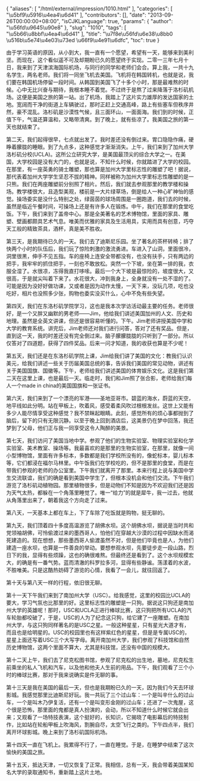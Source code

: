 {
    "aliases": [
        "/html/external/impression/1010.html"
    ],
    "categories": [
        "\u5bf9\u5916\u4ea4\u6d41"
    ],
    "contributors": [],
    "date": "2013-09-26T00:00:00+08:00",
    "isCJKLanguage": true,
    "params": {
        "author": "\u56fd\u9645\u90e8"
    },
    "slug": "1010",
    "tags": [
        "\u5b66\u8bbf\u4ea4\u6d41"
    ],
    "title": "\u7f8e\u56fd\u6e38\u8bb0 \u516b\u5e74\u4e03\u73ed \u66f9\u4e91\u6dfc",
    "toc": true
}

由于学习英语的原因，从小到大，我一直有一个愿望，希望有一天，能够来到美利坚。而现在，这个看似遥不可及却期盼已久的愿望终于实现。二零一三年七月十日，我来到了天津滨海国际机场，与同行的同学和老师们会合。算上我，一共十九名学生，两名老师。我们将一同坐飞机去美国。飞机将在韩国转机，也就是说，我们要在韩国机场停留一段时间。从韩国到美国飞了十多个小时，那是最难熬的时候。心中无比兴奋与期待，我根本睡不着觉。不过终于是熬了过来降落于洛杉矶机场。这便是美国之旅的第一站。出了机场，我踏上了这片实力雄厚的发达国家的土地。宽阔而干净的街道上车辆驶过，那时正赶上交通高峰，路上有些塞车但秩序井然，豪不混乱。洛杉矶是沙漠性气候，且三面环山，一面面海。我们到的时候，正值下午，气温还算温和，又略带清爽。到了晚上，就有些凉了。我美国之旅的第一天也就结束了。




第二天，我们起得很早，七点就出发了。我时差还没有倒过来。胃口隐隐作痛，硬睁着朦胧的睡眼。到了九点多，这种感觉才渐渐消失。上午，我们来到了加州大学洛杉矶分校(UCLA)。这所公立研究大学，是美国最顶尖的综合大学之一。在美国，大学校园是没有大门的，也就是说，不知什么时候，你就踏进了大学的校园。在那里，有一座英勇的骑士雕塑，那也算是加州大学里标志性的雕塑了吧！据说，那代表着加州大学学生坚忍不拔的精神。同样被称为加州大学里标志性雕塑的是一只熊。我们在两座雕塑前分别照了相片。然后，我们就去参观那里的教学楼和操场。教学楼很大，且造型美观，楼前是一大片绿草场，倒是给人一种心旷神怡的感觉。操场委实是没什么特别之处，绿茵茵的球场周围是一圈跑道，我们去的时候，虽然是临近午餐时间，可操场上还是有许多人在锻炼。中午，我们在那里的食堂吃饭。下午，我们来到了盖帝中心。那是全美著名的艺术博物馆，里面的家具、雕塑、壁画都颇具艺术气息。唯美而优雅的家具及生活用具，实用而具有创意，巧夺天工般的精致茶具，酒杯，真是美不胜收。




第三天，是我期待已久的一天。我们去了迪斯尼乐园。坐了著名的茶杯转椅；排了快两个小时的队伍后，我们玩了惊险刺激的激流勇进。车进入了山洞，里面很冷，洞里很黑，伸手不见五指。车的座椅上连安全带都没有，也没有扶手，只有两边的把手，我牢牢的抓住把手，一刻也不敢放松。突然一个下坡，坐在第一排的我，衣服全湿了。水很凉，冻得我直打哆嗦。最后一个大下坡是最惊险的，坡度很大，又很高，于是就尖叫着下来了。水花很大，冲到我身上，全身就没有一处不湿的了。可能是因为没好好做功课，又或者是因为动作太慢，一天下来，没玩几项，吃也没吃好，相片也没照多少张，购物也委实没买什么，心中不免有些失望。




第四天，我们在东洛杉矶学院学习，这也是我本次学访活动最主要的任务。老师很好，是一个又胖又幽默的男老师——Jim，他给我们讲述美国加州的人文、历史和地理。虽然是全英文讲课，但还是很容易听懂的。下午。Jim老师讲授美国中学和大学的教育系统。讲完后，Jim老师还对我们进行问答，答对了还有奖品。但是，直到这一天，我的时差还没有完全倒过来。脑子朦朦胧胧的只听到了一部分。所以仅答对了四道题，获得了四件奖品。后来一问才知道，我的收获也算是不少呢！




第五天，我们还是在东洛杉矶学院上课，Jim给我们讲了美国的文化：教我们认识美元，给我们讲述一些关于历届美国总统的事，告诉我们美国的常见动物，讲述有关于美国国旗、国徽等。下午，老师给我们讲述美国的体育娱乐文化。这是我们第二天在这里上课，也是最后一天。临走时，我们和Jim照了张合影，老师给我们每人一个made in china的美国国旗和一张证书。




第六天，我们来到了一个漂亮的军港——圣地亚哥市。碧蓝的海水，蔚蓝的天空，地平线如此分明。站在甲板上，吹着风，感受着柔风吹过根根发丝。这世上又能有多少人能尽情享受这种感觉？我不禁眯起眼睛。此刻，感觉所有的烦心事都抛到了脑后，留下的只有无限沉静。以至于晚上回到酒店后，这美景仍在梦中回荡，我还梦到了父母，他们正与我一同享受这令人陶醉的美景。




第七天，我们访问了美国当地中学。参观了他们的生物实验室、物理实验室和化学实验室、美术教室、操场等。我最喜欢的是那里的生物实验室，在那里，就像一间小型博物馆，里面有许多标本，多数都是我们学校所没有的，像蛇标本，婴儿标本等，它们都浸在福尔马林里。中午饭我们在学校吃的，但不是那里的食堂，而是在带我们参观的老师的办公室里。下午我们就离开了那里。本来行程上说与美国中学生交流联谊，我们的确是看到美国中学生了，但根本没机会和他们交流。下午我们游览了洛杉矶动植物园。那里植物很多，但是动物们不知是因为不欢迎我们还是因为天气太热，都躲在一个角落里睡觉了。唯一“给力”的就是犀牛，我一过去，他就从角落里出来了，朝着我这个方向走了过来。




第八天，一天基本上都在车上，下了车除了吃饭就是购物，挺无聊的。




第九天，我们顶着四十多度高温游览了胡佛水坝。这个胡佛水坝，据说是当时共和党领袖胡佛，可怜偷渡过来的墨西哥人，怕他们在穿越大沙漠的过程中因缺水而渴死建造的。现在想想，那些墨西哥人偷渡虽然不对，但是他们毕竟也是人，为他们建造一座水坝，也算是一件善良的举动。要想参观水坝，先要徒步走一段山路，烈日下的我，显得有些烦躁，这也的确很难熬。但最终还是看到了。这个水坝规模宏大，的确是有一番气势。蓝而清澈的科罗拉多河，显得有些静谧。荡漾着的水波，不胜唯美。只是这酷热妨碍了游览的心情，我看了一会儿，就往回返了。




第十天与第八天一样的行程，依旧很无聊。




第十一天下午我们来到了南加州大学（USC）。给我感觉，这里的校园比UCLA的要大，学习气氛也比那里的好。这里标志性的雕塑是一只狗。据说这只狗还是南加州大学的英雄呢！那时，USC和UCLA正进行棒球比赛，这只狗把所有UCLA的汽车轮胎都咬破了，于是，USC的人为了纪念这只狗，给它建了一座雕塑。在南加州大学，与这只狗同样著名的是USC之星。一般这种星星，只有星光大道才有，而且也是给明星的。USC的校园里也有这样紫红色的星星，但是是专属USC的，星星上面还写着USC三个大写字母。离开南加州大学，我们参观了科技馆和自然历史博物馆，这两个里面不算大，尤其是科技馆，还没有中国的规模大。




第十二天上午，我们去了尼克松图书馆，参观了尼克松的出生地，墓地，尼克松生前乘坐的私人飞机和汽车，以及他和他夫人生前的用品。下午，我们观看了三个小时的棒球比赛，那对于我来说确实是件无聊的事。




第十三天是我在美国的最后一天，但也是我期盼已久的一天，因为我们今天去环球影城。我感觉那里比迪斯尼好玩。我一共玩了三个过山车：一个是叫辛什么的过山车，一个是叫木乃伊复活，还有一个是叫变形金刚的过山车；还进了一次鬼屋，这个很是恐怖，那里面的鬼都是真人扮演的，会动，所以不知道什么时候它就会出来；又观看了一场特技表演，这个挺好的，长知识，它揭晓了电影幕后的特技制作，比如站在轮船甲板上吹海风，割腕自尽，太空飞行之类的。下午四点半，我们离开环球影城。晚上来到了洛杉矶国际机场。




第十四天一直在飞机上。我累得不行了，一直在睡觉。于是，在睡梦中结束了这次愉快的美国之旅。




第十五天，抵达天津，一切又恢复了正常。我相信，总有一天，我会带着美国某知名大学的录取通知书，重新踏上这片土地。


